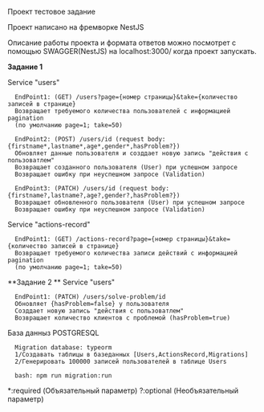 Проект тестовое задание

Проект написано на фремворке NestJS

Описание работы проекта и формата ответов можно посмотрет с помощью SWAGGER(NestJS)
на localhost:3000/ когда проект запускать.

**Задание 1**

   Service "users"
    
      EndPoint1: (GET) /users?page={номер страницы}&take={количество записей в странице}
      Возвращает требуемого количества пользователей с информацией pagination
      (по умолчанию page=1; take=50)
    
      EndPoint2: (POST) /users/id (request body: {firstname*,lastname*,age*,gender*,hasProblem?})
      Обновляет данные пользователя и созддает новую запись "действия с пользоватлем"
      Возвращает созданного пользователя (User) при успешном запросе
      Возвращает ошибку при неуспешном запросе (Validation)
    
      EndPoint3: (PATCH) /users/id (request body: {firstname?,lastname?,age?,gender?,hasProblem?})
      Возвращает обновленного пользователя (User) при успешном запросе
      Возвращает ошибку при неуспешном запросе (Validation)

    
   Service "actions-record"

      EndPoint1: (GET) /actions-record?page={номер страницы}&take={количество записей в странице}
      Возвращает требуемого количества записи действий с информацией pagination
      (по умолчанию page=1; take=50)

      
**Задание 2  **
   Service "users"
   
      EndPoint1: (PATCH) /users/solve-problem/id
      Обновляет {hasProblem=false} у пользователя
      Созддает новую запись "действия с пользоватлем"
      Возвращает количество клиентов с проблемой (hasProblem=true)

База данныз POSTGRESQL

      Migration database: typeorm
      1/Создавать таблицы в базеданных [Users,ActionsRecord,Migrations]
      2/Генерировать 100000 записей пользователей в таблице Users
      
      bash: npm run migration:run

\*:required (Объязательный параметр)
\?:optional (Необъязательный параметр)
